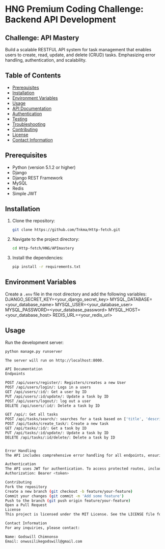 # HNG Premium Coding Challenge: Backend API Development

## Challenge: API Mastery

Build a scalable RESTFUL API system for task management that enables users to create, read, update, and delete (CRUD) tasks. Emphasizing error handling, authentication, and scalability.

## Table of Contents

- [Prerequisites](#prerequisites)
- [Installation](#installation)
- [Environment Variables](#environment-variables)
- [Usage](#usage)
- [API Documentation](#api-documentation)
- [Authentication](#authentication)
- [Testing](#testing)
- [Troubleshooting](#troubleshooting)
- [Contributing](#contributing)
- [License](#license)
- [Contact Information](#contact-information)

## Prerequisites

- Python (version 5.1.2 or higher)
- Django
- Django REST Framework
- MySQL
- Redis
- Simple JWT

## Installation

1. Clone the repository:
    ```sh
    git clone https://github.com/Tnkma/Http-fetch.git
    ```
2. Navigate to the project directory:
    ```sh
    cd Http-fetch/HNG/APImastery
    ```
3. Install the dependencies:
    ```sh
    pip install -r requirements.txt
    ```

## Environment Variables

Create a `.env` file in the root directory and add the following variables:
DJANGO_SECRET_KEY=<your_django_secret_key>
MYSQL_DATABASE=<your_database_name>
MYSQL_USER=<your_database_user>
MYSQL_PASSWORD=<your_database_password>
MYSQL_HOST=<your_database_host>
REDIS_URL=<your_redis_url>


## Usage

Run the development server:
```sh
python manage.py runserver

The server will run on http://localhost:8000.

API Documentation
Endpoints

POST /api/users/register/: Registers/creates a new User
POST /api/users/login/: Logs in a users
GET /api/users/:id/: Get a user by ID
PUT /api/users/:id/update/: Update a task by ID
POST /api/users/logout/: log out a user
DELETE /api/users/:id/: Delete a task by ID

GET /api/: Get all tasks
POST /api/tasks/search/: searches for a task based on ['title', 'description', 'status', 'createdBy', 'AssignedTo', 'dueDate']
POST /api/tasks/create_task/: Create a new task
GET /api/tasks/:id/: Get a task by ID
PUT /api/tasks/:id/update/: Update a task by ID
DELETE /api/tasks/:id/delete/: Delete a task by ID


Error Handling
The API includes comprehensive error handling for all endpoints, ensuring proper status codes and messages are returned.

Authentication
The API uses JWT for authentication. To access protected routes, include the following in the request headers:
Authorization: Bearer <token>

Contributing
Fork the repository
Create a new branch (git checkout -b feature/your-feature)
Commit your changes (git commit -m 'Add some feature')
Push to the branch (git push origin feature/your-feature)
Open a Pull Request
License
This project is licensed under the MIT License. See the LICENSE file for more details.

Contact Information
For any inquiries, please contact:

Name: Godswill Chimnonso
Email: onwusilikegodswill@gmail.com

